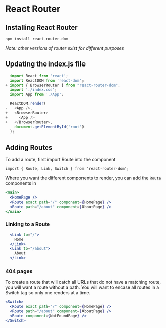 # React Router

## Installing React Router

`npm install react-router-dom`

_Note: other versions of router exist for  different purposes_

## Updating the index.js file

```jsx
  import React from 'react';
  import ReactDOM from 'react-dom';
+ import { BrowserRouter } from "react-router-dom";
  import './index.css';
  import App from './App';

  ReactDOM.render(
-   <App />,
+   <BrowserRouter>
+     <App />
+   </BrowserRouter>,
    document.getElementById('root')
  );
  ```
  
  ## Adding Routes
  
  To add a route, first import Route into the component
  
  `import { Route, Link, Switch } from 'react-router-dom';`
  
  Where you want the different components to render, you can add the `Route` components in
  
  ```jsx
  <main>
    <HomePage />
    <Route exact path="/" component={HomePage} />
    <Route path="/about" component={AboutPage} />
  </main>
  ```
  
  ### Linking to a Route
  
  ```jsx
    <Link to="/">
      Home
    </Link>
    <Link to="/about">
      About
    </Link>
  ```
  
  ### 404 pages
  
  To create a route that will catch all URLs that do not have a matching route, you will want a route without a path. You will want to encase all routes in a Switch tag so only one renders at a time.
  
  ```jsx
  <Switch>
    <Route exact path="/" component={HomePage} />
    <Route path="/about" component={AboutPage} />
    <Route component={NotFoundPage} />
  </Switch>
  ```
